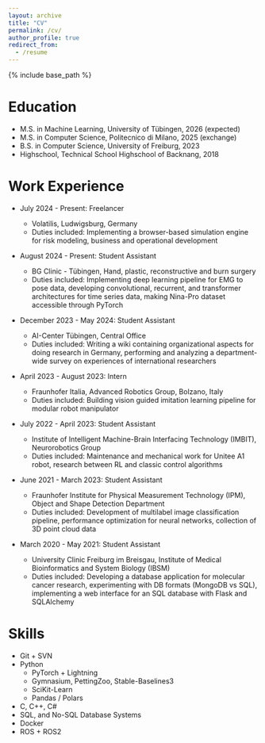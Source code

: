 ```yaml
---
layout: archive
title: "CV"
permalink: /cv/
author_profile: true
redirect_from:
  - /resume
---
```


{% include base_path %}

Education
======
* M.S. in Machine Learning, University of Tübingen, 2026 (expected)
* M.S. in Computer Science, Politecnico di Milano, 2025 (exchange)
* B.S. in Computer Science, University of Freiburg, 2023
* Highschool, Technical School Highschool of Backnang, 2018
 
Work Experience
======
* July 2024 - Present: Freelancer
  * Volatilis, Ludwigsburg, Germany
  * Duties included: Implementing a browser-based simulation engine for risk modeling, business and operational development
  
* August 2024 - Present: Student Assistant
  * BG Clinic - Tübingen, Hand, plastic, reconstructive and burn surgery
  * Duties included: Implementing deep learning pipeline for EMG to pose data, developing convolutional, recurrent, and transformer architectures for time series data, making Nina-Pro dataset accessible through PyTorch

* December 2023 - May 2024: Student Assistant
  * AI-Center Tübingen, Central Office
  * Duties included: Writing a wiki containing organizational aspects for doing research in Germany, performing and analyzing a department-wide survey on experiences of international researchers

* April 2023 - August 2023: Intern
  * Fraunhofer Italia, Advanced Robotics Group, Bolzano, Italy
  * Duties included: Building vision guided imitation learning pipeline for modular robot manipulator

* July 2022 - April 2023: Student Assistant
  * Institute of Intelligent Machine-Brain Interfacing Technology (IMBIT), Neurorobotics Group
  * Duties included: Maintenance and mechanical work for Unitee A1 robot, research between RL and classic control algorithms

* June 2021 - March 2023: Student Assistant
  * Fraunhofer Institute for Physical Measurement Technology (IPM), Object and Shape Detection Department
  * Duties included: Development of multilabel image classification pipeline, performance optimization for neural networks, collection of 3D point cloud data

* March 2020 - May 2021: Student Assistant
  * University Clinic Freiburg im Breisgau, Institute of Medical Bioinformatics and System Biology (IBSM)
  * Duties included: Developing a database application for molecular cancer research, experimenting with DB formats (MongoDB vs SQL), implementing a web interface for an SQL database with Flask and SQLAlchemy
  
Skills
======
* Git + SVN
* Python
  * PyTorch + Lightning
  * Gymnasium, PettingZoo, Stable-Baselines3
  * SciKit-Learn
  * Pandas / Polars
* C, C++, C#
* SQL, and No-SQL Database Systems
* Docker
* ROS + ROS2
